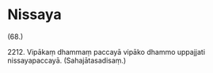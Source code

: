 # Nissaya

(68.)

2212\. Vipākaṃ dhammaṃ paccayā vipāko dhammo uppajjati nissayapaccayā. (Sahajātasadisaṃ.)
